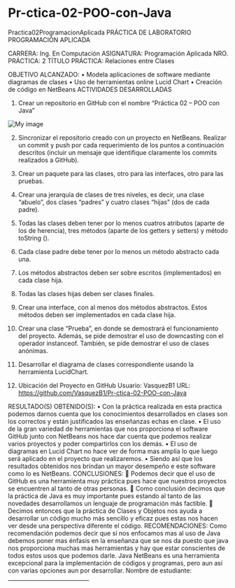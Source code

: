 # Pr-ctica-02-POO-con-Java
Practica02ProgramacionAplicada
 	PRÁCTICA DE LABORATORIO
PROGRAMACIÓN APLICADA

CARRERA: Ing. En Computación	ASIGNATURA: Programación Aplicada
NRO. PRÁCTICA:	2	TÍTULO PRÁCTICA:  Relaciones entre Clases 

OBJETIVO ALCANZADO:	
•	Modela aplicaciones de software mediante diagramas de clases
•	Uso de herramientas online Lucid Chart
•	Creación de código en NetBeans
ACTIVIDADES DESARROLLADAS
1.  Crear un repositorio en GitHub con el nombre “Práctica 02 – POO con Java” 

![My image](VasquezB1.github.com/repository/Pr-ctica-02-POO-con-Java/1.jpg)



2.  Sincronizar el repositorio creado con un proyecto en NetBeans. Realizar un commit y push por cada requerimiento de los puntos a continuación descritos (incluir un mensaje que identifique claramente los commits realizados a GitHub). 






3.  Crear un paquete para las clases, otro para las interfaces, otro para las pruebas. 



4.  Crear una jerarquía de clases de tres niveles, es decir, una clase “abuelo”, dos clases “padres” y cuatro clases “hijas” (dos de cada padre). 





5.  Todas las clases deben tener por lo menos cuatros atributos (aparte de los de herencia), tres métodos (aparte de los getters y setters) y método toString (). 


 
 
 
 

6.  Cada clase padre debe tener por lo menos un método abstracto cada una. 





7.  Los métodos abstractos deben ser sobre escritos (implementados) en cada clase hija. 








8.  Todas las clases hijas deben ser clases finales. 

 

 

 
 


9.  Crear una interface, con al menos dos métodos abstractos. Estos métodos deben ser implementados en cada clase hija. 

 






10.  Crear una clase “Prueba”, en donde se demostrará el funcionamiento del proyecto. Además, se pide demostrar el uso de downcasting con el operador instanceof. También, se pide demostrar el uso de clases anónimas. 



11.  Desarrollar el diagrama de clases correspondiente usando la herramienta LucidChart. 








12.  Ubicación del Proyecto en GitHub
Usuario: VasquezB1
URL: https://github.com/VasquezB1/Pr-ctica-02-POO-con-Java


RESULTADO(S) OBTENIDO(S):
•	Con la práctica realizada en esta practica podemos darnos cuenta que los conocimientos desarrollados en clases son los correctos y están justificados las enseñanzas echas en clase.
•	El uso de la gran variedad de herramientas que nos proporciona el software GitHub junto con NetBeans nos hace dar cuenta que podemos realizar varios proyectos y poder compartirlos con los demás.
•	El uso de diagramas en Lucid Chart no hace ver de forma mas amplia lo que luego será aplicado en el proyecto que realizaremos.
•	Siendo así que los resultados obtenidos nos brindan un mayor desempeño e este software como lo es NetBeans.
CONCLUSIONES:
	Podemos decir que el uso de GitHub es una herramienta muy práctica pues hace que nuestros proyectos se encuentren al tanto de otras personas.
	Como conclusión decimos que la práctica de Java es muy importante pues estando al tanto de las novedades desarrollamos un lenguaje de programación más factible.
	Decimos entonces que la práctica de Clases y Objetos nos ayuda a desarrollar un código mucho más sencillo y eficaz pues estas nos hacen ver desde una perspectiva diferente el código.
RECOMENDACIONES:
 	Como recomendación podemos decir que sí nos enfocamos mas al uso de Java debemos poner mas énfasis en la enseñanza que se nos da puesto que java nos proporciona muchas mas herramientas y hay que estar conscientes de todos estos usos que podemos darle. 
 	Java NetBeans es una herramienta excepcional para la implementación de códigos y programas, pero aun así con varias opciones aun por desarrollar.
Nombre de estudiante: _____________________________
